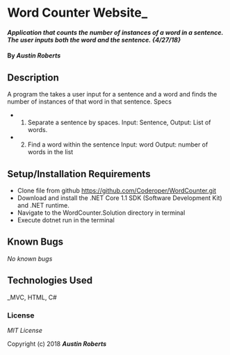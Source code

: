# Word Counter Website_

#### _Application that counts the number of instances of a word in a sentence. The user inputs both the word and the sentence. {4/27/18}_

#### By _**Austin Roberts**_

## Description
A program the takes a user input for a sentence and a word and finds the number of instances of that word in that sentence.
Specs
* 1. Separate a sentence by spaces. Input: Sentence, Output: List of words.

* 2. Find a word within the sentence Input: word Output: number of words in the list


## Setup/Installation Requirements

* Clone file from github https://github.com/Coderoper/WordCounter.git
* Download and install the .NET Core 1.1 SDK (Software Development Kit) and .NET runtime.
* Navigate to the WordCounter.Solution directory in terminal
* Execute dotnet run in the terminal

## Known Bugs

_No known bugs_


## Technologies Used

_MVC, HTML, C#

### License

*MIT License*

Copyright (c) 2018 **_Austin Roberts_**
